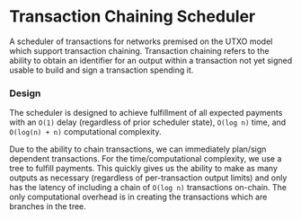 # Transaction Chaining Scheduler

A scheduler of transactions for networks premised on the UTXO model which
support transaction chaining. Transaction chaining refers to the ability to
obtain an identifier for an output within a transaction not yet signed usable
to build and sign a transaction spending it.

### Design

The scheduler is designed to achieve fulfillment of all expected payments with
an `O(1)` delay (regardless of prior scheduler state), `O(log n)` time, and
`O(log(n) + n)` computational complexity.

Due to the ability to chain transactions, we can immediately plan/sign dependent
transactions. For the time/computational complexity, we use a tree to fulfill
payments. This quickly gives us the ability to make as many outputs as necessary
(regardless of per-transaction output limits) and only has the latency of
including a chain of `O(log n)` transactions on-chain. The only computational
overhead is in creating the transactions which are branches in the tree.
